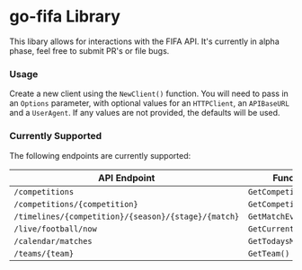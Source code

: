 # go-fifa Library
This libary allows for interactions with the FIFA API. It's currently in alpha phase, feel free to submit PR's or file bugs.

### Usage
Create a new client using the `NewClient()` function. You will need to pass in an `Options` parameter, with optional values for an `HTTPClient`, an `APIBaseURL` and a `UserAgent`. If any values are not provided, the defaults will be used.

### Currently Supported
The following endpoints are currently supported:

| API Endpoint | Function |
| ------------ | -------- |
| `/competitions` | `GetCompetitions()` |
| `/competitions/{competition}` | `GetCompetition()` |
| `/timelines/{competition}/{season}/{stage}/{match}` | `GetMatchEvents()` |
| `/live/football/now` | `GetCurrentMatches()` |
| `/calendar/matches` | `GetTodaysMatches()` |
| `/teams/{team}` | `GetTeam()` |